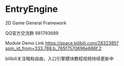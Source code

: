 # EntryEngine
2D Game General Framework

QQ官方交流群 981793689

Module Demo Link
https://space.bilibili.com/2832385?spm_id_from=333.788.b_765f7570696e666f.2

bilibili关注暗和自由，入口引擎模块教程视频持续更新中
